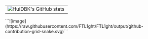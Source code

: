 <table border=0>
  <tr>
    <td><img src="https://github-readme-stats.vercel.app/api?username=FTL1ght&show_icons=true&count_private=true&theme=vue-light&hide_border=true" alt="HuiDBK's GitHub stats" style="zoom:100%;" align="left"/></td>
  </tr>
</table>
```![image](https://raw.githubusercontent.com/FTL1ght/FTL1ght/output/github-contribution-grid-snake.svg)```
